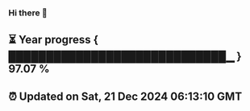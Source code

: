### Hi there 👋
⏳ Year progress { █████████████████████████████▁ } 97.07 %
---
⏰ Updated on Sat, 21 Dec 2024 06:13:10 GMT
---
